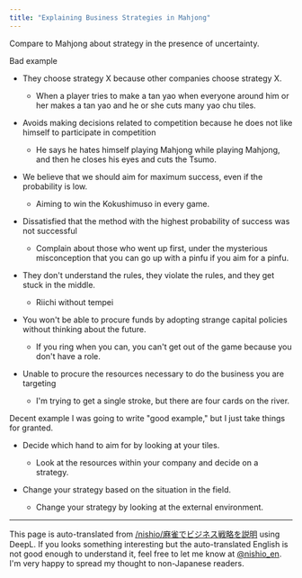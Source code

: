```yaml
---
title: "Explaining Business Strategies in Mahjong"
---
```


Compare to Mahjong about strategy in the presence of uncertainty.

Bad example

- They choose strategy X because other companies choose strategy X.
    - When a player tries to make a tan yao when everyone around him or her makes a tan yao and he or she cuts many yao chu tiles.

- Avoids making decisions related to competition because he does not like himself to participate in competition
    - He says he hates himself playing Mahjong while playing Mahjong, and then he closes his eyes and cuts the Tsumo.

- We believe that we should aim for maximum success, even if the probability is low.
    - Aiming to win the Kokushimuso in every game.

- Dissatisfied that the method with the highest probability of success was not successful
    - Complain about those who went up first, under the mysterious misconception that you can go up with a pinfu if you aim for a pinfu.

- They don't understand the rules, they violate the rules, and they get stuck in the middle.
    - Riichi without tempei

- You won't be able to procure funds by adopting strange capital policies without thinking about the future.
    - If you ring when you can, you can't get out of the game because you don't have a role.

- Unable to procure the resources necessary to do the business you are targeting
    - I'm trying to get a single stroke, but there are four cards on the river.

Decent example
I was going to write "good example," but I just take things for granted.

- Decide which hand to aim for by looking at your tiles.
    - Look at the resources within your company and decide on a strategy.

- Change your strategy based on the situation in the field.
    - Change your strategy by looking at the external environment.



---
This page is auto-translated from [/nishio/麻雀でビジネス戦略を説明](https://scrapbox.io/nishio/麻雀でビジネス戦略を説明) using DeepL. If you looks something interesting but the auto-translated English is not good enough to understand it, feel free to let me know at [@nishio_en](https://twitter.com/nishio_en). I'm very happy to spread my thought to non-Japanese readers.